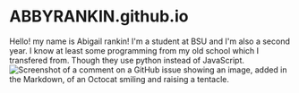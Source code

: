 # ABBYRANKIN.github.io
 Hello! my name is Abigail rankin! I'm a student at BSU and I'm also a second year. I know at least some programming from my old school which I transfered from. Though they use python instead of JavaScript.
![Screenshot of a comment on a GitHub issue showing an image, added in the Markdown, of an Octocat smiling and raising a tentacle.](https://myoctocat.com/assets/images/base-octocat.svg)
